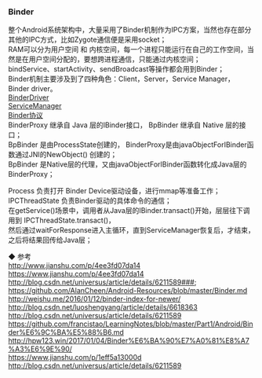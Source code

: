 ### Binder  
整个Android系统架构中，大量采用了Binder机制作为IPC方案，当然也存在部分其他的IPC方式，比如Zygote通信便是采用socket；  
RAM可以分为用户空间 和 内核空间，每一个进程只能运行在自己的工作空间，当然是在用户空间分配的，要想跨进程通信，只能通过内核空间；  
bindService、startActivity、sendBroadcast等操作都会用到Binder；  
Binder机制主要涉及到了四种角色：Client，Server，Service Manager， Binder driver。  
[BinderDriver](BinderDriver.md)  
[ServiceManager](ServiceManager.md)  
[Binder协议](BinderProtocol.md)  
BinderProxy 继承自 Java 层的IBinder接口，  BpBinder 继承自 Native 层的接口；  
BpBinder 是由ProcessState创建的， BinderProxy是由javaObjectForIBinder函数通过JNI的NewObject() 创建的；  
BpBinder 是Native层的代理，又由javaObjectForIBinder函数转化成Java层的BinderProxy；  

Process 负责打开 Binder Device驱动设备，进行mmap等准备工作；  
IPCThreadState 负责Binder驱动的具体命令的通信；  
在getService()场景中，调用者从Java层的IBinder.transact()开始，层层往下调用到 IPCThreadState.transact()，  
然后通过waitForResponse进入主循环，直到ServiceManager恢复后，才结束，之后将结果回传给Java层；  


◆ 参考  
http://www.jianshu.com/p/4ee3fd07da14  
https://www.jianshu.com/p/4ee3fd07da14  
http://blog.csdn.net/universus/article/details/6211589###;  
https://github.com/AlanCheen/Android-Resources/blob/master/Binder.md  
http://weishu.me/2016/01/12/binder-index-for-newer/  
http://blog.csdn.net/luoshengyang/article/details/6618363  
http://blog.csdn.net/universus/article/details/6211589  
https://github.com/francistao/LearningNotes/blob/master/Part1/Android/Binder%E6%9C%BA%E5%88%B6.md  
http://hpw123.win/2017/01/04/Binder%E6%BA%90%E7%A0%81%E8%A7%A3%E6%9E%90/  
https://www.jianshu.com/p/1eff5a13000d  
http://blog.csdn.net/universus/article/details/6211589  




